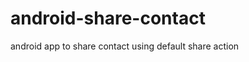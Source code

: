 android-share-contact
=====================

android app to share contact using default share action
